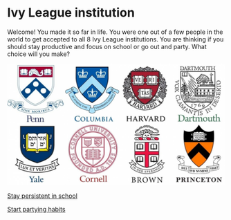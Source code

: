 # Ivy League institution

Welcome! You made it so far in life. You were one out of a few people in the world to get accepted to all 8 Ivy League institutions. You are thinking if you should stay productive and focus on school or go out and party. What choice will you make?

![Ivies](../images/6109ed3fa2486.jpg)


[Stay persistent in school](high-paying-job.md)

[Start partying habits](failure.md)
